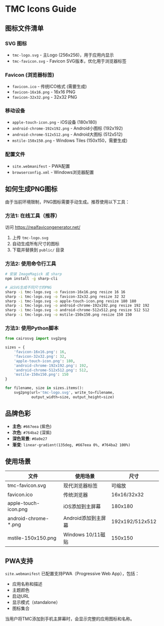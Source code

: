 # TMC Icons Guide

## 图标文件清单

### SVG 图标
- `tmc-logo.svg` - 主Logo (256x256)，用于应用内显示
- `tmc-favicon.svg` - Favicon SVG版本，优化用于浏览器标签

### Favicon (浏览器标签)
- `favicon.ico` - 传统ICO格式 (需要生成)
- `favicon-16x16.png` - 16x16 PNG
- `favicon-32x32.png` - 32x32 PNG

### 移动设备
- `apple-touch-icon.png` - iOS设备 (180x180)
- `android-chrome-192x192.png` - Android小图标 (192x192)
- `android-chrome-512x512.png` - Android大图标 (512x512)
- `mstile-150x150.png` - Windows Tiles (150x150，需要生成)

### 配置文件
- `site.webmanifest` - PWA配置
- `browserconfig.xml` - Windows浏览器配置

## 如何生成PNG图标

由于当前环境限制，PNG图标需要手动生成。推荐使用以下工具：

### 方法1: 在线工具（推荐）
访问 https://realfavicongenerator.net/
1. 上传 `tmc-logo.svg`
2. 自动生成所有尺寸的图标
3. 下载并替换到 `public/` 目录

### 方法2: 使用命令行工具
```bash
# 安装 ImageMagick 或 sharp
npm install -g sharp-cli

# 从SVG生成不同尺寸的PNG
sharp -i tmc-logo.svg -o favicon-16x16.png resize 16 16
sharp -i tmc-logo.svg -o favicon-32x32.png resize 32 32
sharp -i tmc-logo.svg -o apple-touch-icon.png resize 180 180
sharp -i tmc-logo.svg -o android-chrome-192x192.png resize 192 192
sharp -i tmc-logo.svg -o android-chrome-512x512.png resize 512 512
sharp -i tmc-logo.svg -o mstile-150x150.png resize 150 150
```

### 方法3: 使用Python脚本
```python
from cairosvg import svg2png

sizes = {
    'favicon-16x16.png': 16,
    'favicon-32x32.png': 32,
    'apple-touch-icon.png': 180,
    'android-chrome-192x192.png': 192,
    'android-chrome-512x512.png': 512,
    'mstile-150x150.png': 150
}

for filename, size in sizes.items():
    svg2png(url='tmc-logo.svg', write_to=filename, 
            output_width=size, output_height=size)
```

## 品牌色彩

- **主色**: `#667eea` (紫色)
- **次色**: `#764ba2` (深紫)
- **深色背景**: `#0a0e27`
- **渐变**: `linear-gradient(135deg, #667eea 0%, #764ba2 100%)`

## 使用场景

| 文件 | 使用场景 | 尺寸 |
|------|---------|------|
| tmc-favicon.svg | 现代浏览器标签 | 可缩放 |
| favicon.ico | 传统浏览器 | 16x16/32x32 |
| apple-touch-icon.png | iOS添加到主屏幕 | 180x180 |
| android-chrome-*.png | Android添加到主屏幕 | 192x192/512x512 |
| mstile-150x150.png | Windows 10/11磁贴 | 150x150 |

## PWA支持

`site.webmanifest` 已配置支持PWA（Progressive Web App），包括：
- 应用名称和描述
- 主题颜色
- 启动URL
- 显示模式（standalone）
- 图标集合

当用户将TMC添加到手机主屏幕时，会显示完整的应用图标和名称。


